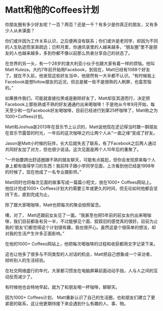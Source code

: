 # Matt和他的Coffees计划

你朋友圈有多少好友呢？一百？两百？还是一千？有多少是你真正的朋友，又有多少人从未谋面？ 

你们或许因为工作关系认识，之后便再没有联系；你们或许是老同学，却因为不同的人生轨迹而渐渐疏远；日积月累，你通讯录里的人越来越多，“朋友圈”里不是朋友的人也越来越多，多到你都不像以前那么热衷分享自己的状态了。 

在世界的另一头，有一个28岁的澳大利亚小伙子也跟大家有着一样的烦恼。他叫Matt Kuleza，大约7年前开始用Facebook，到现在，Matt已经有1088个好友了。就在不久前，他发现这些好友当中，他居然有一大半都不认识。“有时候我上Facebook是想follow朋友的近况，但总是被一些不是很熟的人刷屏，也蛮苦恼的。” 

如果换作我们，可能就直接拉黑或是删除好友了，Matt却反其道而行，决定把Facebook上那些熟或不熟的好友通通约出来喝咖啡！于是他从今年9月开始，每天至少和一位Facebook好友喝咖啡，目前已经进行到第25杯咖啡了，Matt称之为1000+Coffees计划。 

Matt和Joshua是2013年在音乐节上认识的，Matt说他现在还记得当时跟一群朋友在音乐节露营的时光，一年后的这次咖啡之约让两个人从“一面之缘”变成了好友。 

Jason是Matt小时候的玩伴，长大后就失去了联系，有了Facebook之后两人通过共同好友加了对方，但也很少说话。这次见面是两个人10年后的重聚了。 

“一开始要跨出舒适圈跟不熟的朋友聊天，可能有点尴尬，但你会发现原来每个人身上都有值得学习的东西！我前阵子跟小学同学见面，上次看到他已经是1998年的时候了，现在他成了一名专业摄影师。” 

Matt同时也将每次见面的故事写成一篇篇小短文，放在1000+ Coffees网站上。他估计完成1000+ Coffees计划大约需要三年或更久的时间，但无论如何他都会坚持下去，直到完成为止。 

除了跟大家喝咖啡，Matt也把每次的聚会拍照留念。 

噢，对了， Matt还跟前女友见了一面。“我甚至也把5年前的前女友约出来喝咖啡，我们目前都各有另一半，不过能够见个面、叙叙旧的感觉真的很好。目前为止我的‘朋友’们都觉得这个计划很有趣，我也很开心。虽然这是个很简单的想法，却对我的生活产生许多正面影响。” 

在他的1000+ Coffees网站上，他把每次喝咖啡的过程和收获都用文字记录下来。 

这也让他多了很多与不同类型的人对话的机会，Matt把自己想象成一个采访者，倾听别人的生活经验。 

在社交网络盛行的年代，大家都习惯坐在电脑屏幕前面动动手指，人与人之间的互动反而减少了。 

有时候他也会特地早起，就为了和朋友喝一杯咖啡，聊聊天。 

因为1000+ Coffees计划， Matt重新认识了自己的生活圈，也和朋友们建立了更紧密的联系，这让他更期待接下来会遇到什么有趣的人、事、物。